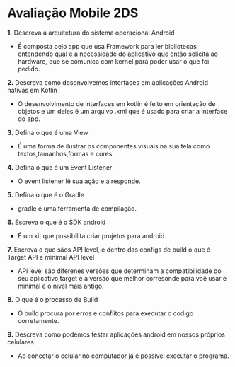 # Avaliação Mobile 2DS

**1.** Descreva a arquitetura do sistema operacional Android

* É composta pelo app que usa Framework para ler bibliotecas entendendo qual é a necessidade do aplicativo que então solicita ao hardware, que se comunica com kernel para poder usar o que foi pedido.

**2.** Descreva como desenvolvemos interfaces em aplicações Android nativas em Kotlin

* O desenvolvimento de interfaces em kotlin é feito em orientação de objetos e um deles é um arquivo .xml que é usado para criar a interface do app.

**3.** Defina o que é uma View

* É uma forma de ilustrar os componentes visuais na sua tela como textos,tamanhos,formas e cores.

**4.** Defina o que é um Event Listener

* O event listener lê sua ação e a responde.

**5.** Defina o que é o Gradle

* gradle é uma ferramenta de compilação.

**6.** Escreva o que é o SDK android

* É um kit que possibilita criar projetos para android.

**7.** Escreva o que sãos API level, e dentro das configs de build o que é Target API e minimal API level

* APi level são diferenes versões que determinam a compatibilidade do seu aplicativo,target é a versão que melhor corresonde para voê usar e minimal é o nivel mais antigo.

**8.** O que é o processo de Build

* O build procura por erros e conflitos para executar o codigo corretamente.

**9.** Descreva como podemos testar aplicações android em nossos próprios celulares.

* Ao conectar o celular no computador já é possível executar o programa.